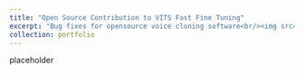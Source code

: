```yaml
---
title: "Open Source Contribution to VITS Fast Fine Tuning"
excerpt: "Bug fixes for opensource voice cloning software<br/><img src='/images/wip.png'>"
collection: portfolio
---
```


placeholder